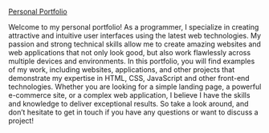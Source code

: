 [Personal Portfolio]()

Welcome to my personal portfolio! As a programmer, I specialize in creating attractive and intuitive user interfaces using the latest web technologies. My passion and 
strong technical skills allow me to create amazing websites and web applications that not only look good, but also work flawlessly across multiple devices and 
environments.  In this portfolio, you will find examples of my work, including websites, applications, and other projects that demonstrate my expertise in HTML, CSS, 
JavaScript and other front-end technologies. Whether you are looking for a simple landing page, a powerful e-commerce site, or a complex web application, I believe I 
have the skills and knowledge to deliver exceptional results.  So take a look around, and don’t hesitate to get in touch if you have any questions or want to discuss a 
project!
